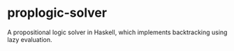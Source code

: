 # proplogic-solver
A propositional logic solver in Haskell, which implements backtracking using lazy evaluation.
